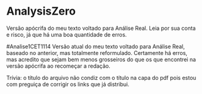 # AnalysisZero
Versão apócrifa do meu texto voltado para Análise Real.
Leia por sua conta e risco, já que há uma boa quantidade de erros.

#Analise1CET1114
Versão atual do meu texto voltado para Análise Real, baseado no anterior, mas totalmente reformulado.
Certamente há erros, mas acredito que sejam bem menos grosseiros do que os que encontrei na versão apócrifa ao recomeçar a redação.

Trívia: o título do arquivo não condiz com o título na capa do pdf pois estou com preguiça de corrigir os links que já distribui.